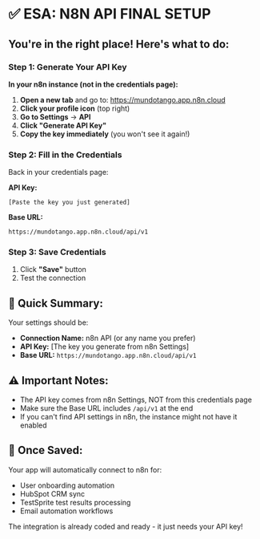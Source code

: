 # ✅ ESA: N8N API FINAL SETUP

## You're in the right place! Here's what to do:

### Step 1: Generate Your API Key
**In your n8n instance (not in the credentials page):**

1. **Open a new tab** and go to: https://mundotango.app.n8n.cloud
2. **Click your profile icon** (top right)
3. **Go to Settings** → **API**
4. **Click "Generate API Key"**
5. **Copy the key immediately** (you won't see it again!)

### Step 2: Fill in the Credentials

Back in your credentials page:

**API Key:**
```
[Paste the key you just generated]
```

**Base URL:**
```
https://mundotango.app.n8n.cloud/api/v1
```

### Step 3: Save Credentials
1. Click **"Save"** button
2. Test the connection

## 🎯 Quick Summary:

Your settings should be:
- **Connection Name:** n8n API (or any name you prefer)
- **API Key:** [The key you generate from n8n Settings]
- **Base URL:** `https://mundotango.app.n8n.cloud/api/v1`

## ⚠️ Important Notes:

- The API key comes from n8n Settings, NOT from this credentials page
- Make sure the Base URL includes `/api/v1` at the end
- If you can't find API settings in n8n, the instance might not have it enabled

## 🚀 Once Saved:

Your app will automatically connect to n8n for:
- User onboarding automation
- HubSpot CRM sync
- TestSprite test results processing
- Email automation workflows

The integration is already coded and ready - it just needs your API key!